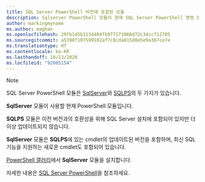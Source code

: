 ```yaml
---
title: SQL Server PowerShell 버전에 포함된 모듈
description: Sqlserver PowerShell 모듈이 현재 SQL Server PowerShell 명령 집합임을 설명합니다.
author: markingmyname
ms.author: maghan
ms.openlocfilehash: 29fb145b1134404fb977171066d72c34cc712785
ms.sourcegitcommit: a5398f107599102af7c8cda815d8e5e9a367ce7e
ms.translationtype: HT
ms.contentlocale: ko-KR
ms.lasthandoff: 10/13/2020
ms.locfileid: "92005154"
---
```

> [!NOTE]
> SQL Server PowerShell 모듈은 [SqlServer](https://docs.microsoft.com/powershell/module/sqlserver)와 [SQLPS](https://docs.microsoft.com/powershell/module/sqlps)의 두 가지가 있습니다.
>
> **SqlServer** 모듈이 사용할 현재 PowerShell 모듈입니다.
>
> **SQLPS** 모듈은 이전 버전과의 호환성을 위해 SQL Server 설치에 포함되어 있지만 더 이상 업데이트되지 않습니다.
>
> **SqlServer** 모듈은 **SQLPS**에 있는 cmdlet의 업데이트된 버전을 포함하며, 최신 SQL 기능을 지원하는 새로운 cmdlet도 포함되어 있습니다.
>
> [PowerShell 갤러리](https://www.powershellgallery.com/packages/SqlServer)에서 **SqlServer** 모듈을 설치합니다.
>
> 자세한 내용은 [SQL Server PowerShell](../powershell/sql-server-powershell.md)을 참조하세요.